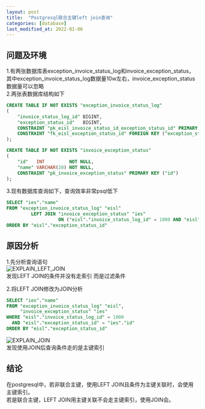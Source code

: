 ```yaml
---
layout: post
title:  "Postgresql联合主键left join查询"
categories: [database]
last_modified_at: 2022-01-06
---
```


## 问题及环境

1.有两张数据库表exception_invoice_status_log和invoice_exception_status，其中exception_invoice_status_log数据量10w左右，invoice_exception_status数据量可以忽略   
2.两张表数据库结构如下

```sql
CREATE TABLE IF NOT EXISTS "exception_invoice_status_log"
(
    "invoice_status_log_id" BIGINT,
    "exception_status_id"   BIGINT,
    CONSTRAINT "pk_eisl_invoice_status_id_exception_status_id" PRIMARY KEY ("invoice_status_log_id", "exception_status_id"),
    CONSTRAINT "fk_eisl_exception_status_id" FOREIGN KEY ("exception_status_id") REFERENCES "invoice_exception_status" ("id")
);

CREATE TABLE IF NOT EXISTS "invoice_exception_status"
(
    "id"   INT         NOT NULL,
    "name" VARCHAR(20) NOT NULL,
    CONSTRAINT "pk_invoice_exception_status" PRIMARY KEY ("id")
);
```

3.现有数据库查询如下，查询效率非常psql低下

```sql
SELECT "ies"."name"
FROM "exception_invoice_status_log" "eisl"
         LEFT JOIN "invoice_exception_status" "ies"
                   ON ("eisl"."invoice_status_log_id" = 1000 AND "eisl"."exception_status_id" = "ies"."id")
ORDER BY "eisl"."exception_status_id"
```

## 原因分析

1.先分析查询语句   
![EXPLAIN_LEFT_JOIN](https://cdn.jsdelivr.net/gh/PasseRR/passerr.github.io/images/2017/07-03/explain_left_join.png)   
发现LEFT JOIN的条件并没有走索引 而是过滤条件

2.将LEFT JOIN修改为JOIN分析

```sql
SELECT "ies"."name"
FROM "exception_invoice_status_log" "eisl",
     "invoice_exception_status" "ies"
WHERE "eisl"."invoice_status_log_id" = 1000
  AND "eisl"."exception_status_id" = "ies"."id"
ORDER BY "eisl"."exception_status_id"
```

![EXPLAIN_JOIN](https://cdn.jsdelivr.net/gh/PasseRR/passerr.github.io/images/2017/07-03/explain_join.png)   
发现使用JOIN后查询条件走的是主键索引

## 结论

在postgresql中，若非联合主键，使用LEFT JOIN且条件为主键关联时，会使用主键索引。   
若是联合主键，LEFT JOIN用主键关联不会走主键索引，使用JOIN会。   